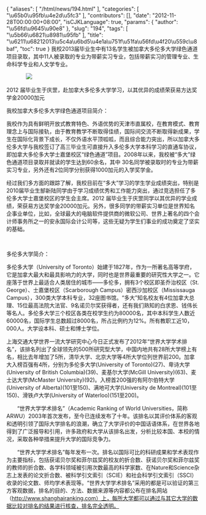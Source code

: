{
    "aliases": [
        "/html/news/194.html"
    ],
    "categories": [
        "\u65b0\u95fb\u4e2d\u5fc3"
    ],
    "contributors": [],
    "date": "2012-11-28T00:00:00+08:00",
    "isCJKLanguage": true,
    "params": {
        "author": "\u56fd\u9645\u90e8"
    },
    "slug": "194",
    "tags": [
        "\u5b66\u6821\u8981\u95fb"
    ],
    "title": "\u6211\u68212013\u5c4a\u6bd5\u4e1a\u751f\u51fa\u56fd\u4f20\u559c\u8baf",
    "toc": true
}
我校2013届毕业生中有13名学生被加拿大多伦多大学绿色通道项目录取，其中11人被录取的专业为带薪实习专业，包括带薪实习的管理专业、生命科学专业和人文学专业。

             ![](https://cdn.tfls.online/mirror/full/b44c00e624d6a74f3ec7a93bb80c235eee268fb7.jpg)

 2012 届毕业生于庆罡，赴加拿大多伦多大学学习，以其优异的成绩荣获易方达奖学金20000加元

我校加拿大多伦多大学绿色通道项目简介：

我校作为具有鲜明开放式教育特色、外语优势的天津市直属校，在教育模式、教育理念上与国际接轨，由于教育教学不断取得佳绩，国际间交流不断取得新成果，学生在国际化背景下成长，不仅外语水平顶呱呱，而且综合能力突出，所以加拿大多伦多大学与我校签订了高三毕业生可直接升入多伦多大学本科学习的直通车协议，即加拿大多伦多大学士嘉堡校区“绿色通道”项目。2008年以来，我校被“多大”绿色通道项目录取并就读的学生达到60余名，其中 30名同学被录取时的专业为带薪实习专业，另外还有2位同学分别获得1000加元的入学奖学金。

经过我们多方面的跟踪了解，我校目前在“多大”学习的学生学业成绩突出，特别是2010届毕业生郜新陆同学由于学习成绩优秀和工作能力突出，通过竞选担任了多伦多大学士嘉堡校区的学生会主席。2012 届毕业生于庆罡同学以其优异的学业成绩，荣获易方达奖学金20000加元。另外，很多同学的带薪实习单位是世界知名企事业单位，比如，全球最大的电脑软件提供商的微软公司、世界上著名的四个会计师事务所之一的安永国际会计公司等，这些无疑为学生们事业的成功奠定了坚实的基础。

 

多伦多大学简介：

多伦多大学（University of Toronto）始建于1827年，作为一所著名高等学府，它是加拿大最大和最具影响力的大学，同时也是世界最重要的研究性大学之一。它座落于世界上最适合人类居住的城市——多伦多，拥有3个校区即圣乔治校区（St. George）、士嘉堡校区（Scarborough Campus）密西沙加校区（Mississauga Campus），300类大学本科专业，32座图书馆。“多大”知名校友有4位加拿大总理、15位最高法院大法官、9名诺贝尔奖获得者，还有我们熟知的白求恩、钱伟长等名人。多伦多大学三个校区各类在校学生约为80000名，其中本科学生人数近60000名，国际学生总数超过8000名，所占比例约为12%。所有教职工近10，000人。大学设本科、硕士和博士学位。

上海交通大学世界一流大学研究中心今日正式发布了2012年“世界大学学术排名”，该排名列出了全球领先的500所研究型大学，中国内地共有28所大学榜上有名，相比去年增加了5所，清华大学、北京大学等4所大学位列世界前200。加拿大入榜百强有4所，分别为多伦多大学(University of Toronto)(27)、卑诗大学(University of British Columbia)(39)、麦基尔大学(McGill University)(63)、麦士达大学(McMaster University)(92)。入榜首200强的有阿尔伯特大学(University of Alberta)(101至150)、满地可大学(University de Montreal)(101至150)、滑铁卢大学(University of Waterloo)(151至200)。

　　“世界大学学术排名”（Academic Ranking of World Universities，简称ARWU）2003年首次发布，至今已连续发布了十年。该排名以其评价体系的客观和透明引领了国际大学排名的浪潮，确立了大学评价的中国话语体系，在世界各地得到了广泛报导和引用，许多政府和大学从该排名出发，分析比较本国、本校的情况，采取各种举措来提升大学的国际竞争力。

　　“世界大学学术排名”每年发布一次。排名以国际可比的科研成果和学术表现作为主要指标，包括获诺贝尔奖和菲尔兹奖的校友的折合数、获诺贝尔奖和菲尔兹奖的教师的折合数、各学科领域被引用次数最高的科学家数、在Nature和Science杂志上发表的论文折合数、被科学引文索引（SCIE）和社会科学引文索引（SSCI）收录的论文数、师均学术表现等。“世界大学学术排名”采用的都是可以验证的第三方客观数据，排名的目的、方法、数据来源等内容都公布在排名网站（http://www.shanghairanking.com）上，每所大学都可以通过与其它大学的数据比较对排名的结果进行核查，排名完全透明。

